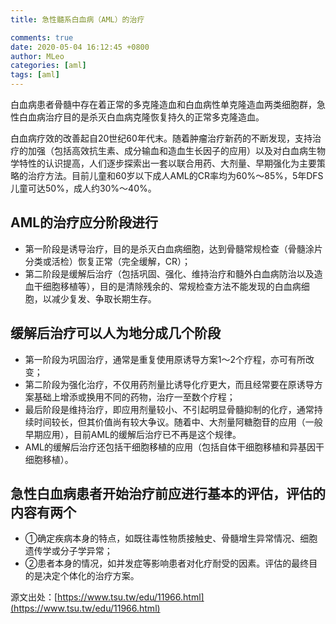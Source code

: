 ```yaml
---
title: 急性髓系白血病（AML）的治疗

comments: true
date: 2020-05-04 16:12:45 +0800
author: MLeo
categories: [aml]
tags: [aml]
---
```


白血病患者骨髓中存在着正常的多克隆造血和白血病性单克隆造血两类细胞群，急性白血病治疗目的是杀灭白血病克隆恢复持久的正常多克隆造血。

白血病疗效的改善起自20世纪60年代末。随着肿瘤治疗新药的不断发现，支持治疗的加强（包括高效抗生素、成分输血和造血生长因子的应用）以及对白血病生物学特性的认识提高，人们逐步探索出一套以联合用药、大剂量、早期强化为主要策略的治疗方法。目前儿童和60岁以下成人AML的CR率均为60%～85%，5年DFS儿童可达50%，成人约30%～40%。

## AML的治疗应分阶段进行

- 第一阶段是诱导治疗，目的是杀灭白血病细胞，达到骨髓常规检查（骨髓涂片分类或活检）恢复正常（完全缓解，CR）；
- 第二阶段是缓解后治疗（包括巩固、强化、维持治疗和髓外白血病防治以及造血干细胞移植等），目的是清除残余的、常规检查方法不能发现的白血病细胞，以减少复发、争取长期生存。

## 缓解后治疗可以人为地分成几个阶段

- 第一阶段为巩固治疗，通常是重复使用原诱导方案1～2个疗程，亦可有所改变；
- 第二阶段为强化治疗，不仅用药剂量比诱导化疗更大，而且经常要在原诱导方案基础上增添或换用不同的药物，治疗一至数个疗程；
- 最后阶段是维持治疗，即应用剂量较小、不引起明显骨髓抑制的化疗，通常持续时间较长，但其价值尚有较大争议。随着中、大剂量阿糖胞苷的应用（一般早期应用），目前AML的缓解后治疗已不再是这个规律。
- AML的缓解后治疗还包括干细胞移植的应用（包括自体干细胞移植和异基因干细胞移植）。

## 急性白血病患者开始治疗前应进行基本的评估，评估的内容有两个

- ①确定疾病本身的特点，如既往毒性物质接触史、骨髓增生异常情况、细胞遗传学或分子学异常；
- ②患者本身的情况，如并发症等影响患者对化疗耐受的因素。评估的最终目的是决定个体化的治疗方案。

源文出处：[https://www.tsu.tw/edu/11966.html](https://www.tsu.tw/edu/11966.html)
